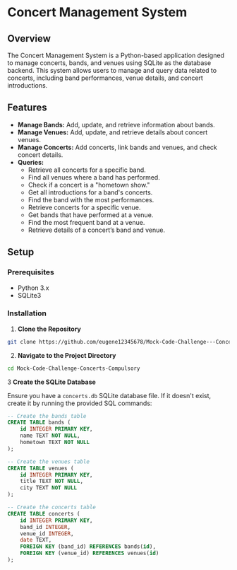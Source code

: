 # Concert Management System
## Overview
The Concert Management System is a Python-based application designed to manage concerts, bands, and venues using SQLite as the database backend. This system allows users to manage and query data related to concerts, including band performances, venue details, and concert introductions.

## Features
- **Manage Bands:** Add, update, and retrieve information about bands.
- **Manage Venues:** Add, update, and retrieve details about concert venues.
- **Manage Concerts:** Add concerts, link bands and venues, and check concert details.
- **Queries:**
  - Retrieve all concerts for a specific band.
  - Find all venues where a band has performed.
  - Check if a concert is a "hometown show."
  - Get all introductions for a band's concerts.
  - Find the band with the most performances.
  - Retrieve concerts for a specific venue.
  - Get bands that have performed at a venue.
  - Find the most frequent band at a venue.
  - Retrieve details of a concert’s band and venue.

## Setup

### Prerequisites
- Python 3.x
- SQLite3

### Installation
1. **Clone the Repository**

```bash
git clone https://github.com/eugene12345678/Mock-Code-Challenge---Concerts---Compulsory.git
```
2. **Navigate to the Project Directory**

```bash
cd Mock-Code-Challenge-Concerts-Compulsory
```
3 **Create the SQLite Database**

Ensure you have a `concerts.db` SQLite database file. If it doesn't exist, create it by running the provided SQL commands:

```sql
-- Create the bands table
CREATE TABLE bands (
    id INTEGER PRIMARY KEY,
    name TEXT NOT NULL,
    hometown TEXT NOT NULL
);

-- Create the venues table
CREATE TABLE venues (
    id INTEGER PRIMARY KEY,
    title TEXT NOT NULL,
    city TEXT NOT NULL
);

-- Create the concerts table
CREATE TABLE concerts (
    id INTEGER PRIMARY KEY,
    band_id INTEGER,
    venue_id INTEGER,
    date TEXT,
    FOREIGN KEY (band_id) REFERENCES bands(id),
    FOREIGN KEY (venue_id) REFERENCES venues(id)
);
```